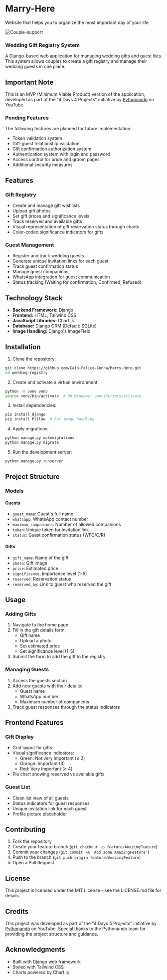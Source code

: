 # Marry-Here
Website that helps you to organize the most important day of your life

![Couple-support](https://github.com/user-attachments/assets/2b8b44b8-5ccd-42c2-93f1-f53cedc72d05)


### Wedding Gift Registry System

A Django-based web application for managing wedding gifts and guest lists. This system allows couples to create a gift registry and manage their wedding guests in one place.

## Important Note
This is an MVP (Minimum Viable Product) version of the application, developed as part of the "4 Days 4 Projects" initiative by [Pythonando](https://pythonando.com.br) on YouTube.

### Pending Features
The following features are planned for future implementation:
- Token validation system
- Gift-guest relationship validation
- Gift confirmation authorization system
- Authentication system with login and password
- Access control for bride and groom pages
- Additional security measures

## Features

### Gift Registry
- Create and manage gift wishlists
- Upload gift photos
- Set gift prices and significance levels
- Track reserved and available gifts
- Visual representation of gift reservation status through charts
- Color-coded significance indicators for gifts

### Guest Management
- Register and track wedding guests
- Generate unique invitation links for each guest
- Track guest confirmation status
- Manage guest companions
- WhatsApp integration for guest communication
- Status tracking (Waiting for confirmation, Confirmed, Refused)

## Technology Stack

- **Backend Framework:** Django
- **Frontend:** HTML, Tailwind CSS
- **JavaScript Libraries:** Chart.js
- **Database:** Django ORM (Default: SQLite)
- **Image Handling:** Django's ImageField

## Installation

1. Clone the repository:
```bash
git clone https://github.com/Caio-Felice-Cunha/Marry-Here.git
cd wedding-registry
```

2. Create and activate a virtual environment:
```bash
python -m venv venv
source venv/bin/activate  # On Windows: venv\Scripts\activate
```

3. Install dependencies:
```bash
pip install django
pip install Pillow  # For image handling
```

4. Apply migrations:
```bash
python manage.py makemigrations
python manage.py migrate
```

5. Run the development server:
```bash
python manage.py runserver
```

## Project Structure

### Models

#### Guests
- `guest_name`: Guest's full name
- `whatsapp`: WhatsApp contact number
- `maximum_companions`: Number of allowed companions
- `token`: Unique token for invitation link
- `status`: Guest confirmation status (WFC/C/R)

#### Gifts
- `gift_name`: Name of the gift
- `photo`: Gift image
- `price`: Estimated price
- `significance`: Importance level (1-5)
- `reserved`: Reservation status
- `reserved_by`: Link to guest who reserved the gift

## Usage

### Adding Gifts
1. Navigate to the home page
2. Fill in the gift details form:
   - Gift name
   - Upload a photo
   - Set estimated price
   - Set significance level (1-5)
3. Submit the form to add the gift to the registry

### Managing Guests
1. Access the guests section
2. Add new guests with their details:
   - Guest name
   - WhatsApp number
   - Maximum number of companions
3. Track guest responses through the status indicators

## Frontend Features

### Gift Display
- Grid layout for gifts
- Visual significance indicators:
  - Green: Not very important (≤ 2)
  - Orange: Important (3)
  - Red: Very Important (≥ 4)
- Pie chart showing reserved vs available gifts

### Guest List
- Clean list view of all guests
- Status indicators for guest responses
- Unique invitation link for each guest
- Profile picture placeholder

## Contributing

1. Fork the repository
2. Create your feature branch (`git checkout -b feature/AmazingFeature`)
3. Commit your changes (`git commit -m 'Add some AmazingFeature'`)
4. Push to the branch (`git push origin feature/AmazingFeature`)
5. Open a Pull Request

## License

This project is licensed under the MIT License - see the LICENSE.md file for details.

## Credits

This project was developed as part of the "4 Days 4 Projects" initiative by [Pythonando](https://pythonando.com.br) on YouTube. Special thanks to the Pythonando team for providing the project structure and guidance.

## Acknowledgments

- Built with Django web framework
- Styled with Tailwind CSS
- Charts powered by Chart.js
